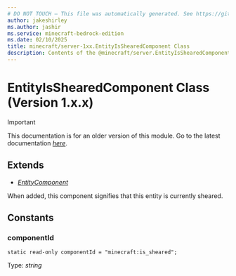 ```yaml
---
# DO NOT TOUCH — This file was automatically generated. See https://github.com/mojang/minecraftapidocsgenerator to modify descriptions, examples, etc.
author: jakeshirley
ms.author: jashir
ms.service: minecraft-bedrock-edition
ms.date: 02/10/2025
title: minecraft/server-1xx.EntityIsShearedComponent Class
description: Contents of the @minecraft/server.EntityIsShearedComponent class (Version 1.x.x).
---
```

# EntityIsShearedComponent Class (Version 1.x.x)

> [!IMPORTANT]
> This documentation is for an older version of this module. Go to the latest documentation [*here*](../../../scriptapi/minecraft/server/EntityIsShearedComponent.md).

## Extends
- [*EntityComponent*](EntityComponent.md)

When added, this component signifies that this entity is currently sheared.

## Constants

### **componentId**
`static read-only componentId = "minecraft:is_sheared";`

Type: *string*
